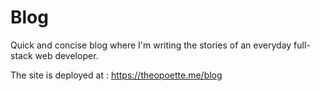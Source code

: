 # **Blog**

Quick and concise blog where I'm writing the stories of an everyday full-stack web developer.

The site is deployed at : https://theopoette.me/blog
